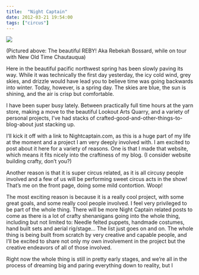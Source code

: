 ```yaml
---
title:  "Night Captain"
date: 2012-03-21 19:54:00
tags: ["circus"]
---
```


<img src="/uploads/2012/03/reby.jpg">


(Pictured above: The beautiful REBY! Aka Rebekah Bossard, while on tour with New Old Time Chautauqua)

Here in the beautiful pacific northwest spring has been slowly paving its way. While it was technically the first day yesterday, the icy cold wind, grey skies, and drizzle would have lead you to believe time was going backwards into winter. Today, however, is a spring day. The skies are blue, the sun is shining, and the air is crisp but comfortable.

I have been super busy lately. Between practically full time hours at the yarn store, making a move to the beautiful Lookout Arts Quarry, and a variety of personal projects, I’ve had stacks of crafted-good-and-other-things-to-blog-about just stacking up.

I’ll kick it off with a link to Nightcaptain.com, as this is a huge part of my life at the moment and a project I am very deeply involved with. I am excited to post about it here for a variety of reasons. One is that I made that website, which means it fits nicely into the craftiness of my blog. (I consider website building crafty, don’t you?)

Another reason is that it is super circus related, as it is all circusy people involved and a few of us will be performing sweet circus acts in the show! That’s me on the front page, doing some mild contortion. Woop!

The most exciting reason is because it is a really cool project, with some great goals, and some really cool people involved. I feel very privileged to be part of the whole thing. There will be more Night Captain related posts to come as there is a lot of crafty shenanigans going into the whole thing, including but not limited to: Needle felted puppets, handmade costumes, hand built sets and aerial rig/stage… The list just goes on and on. The whole thing is being built from scratch by very creative and capable people, and I’ll be excited to share not only my own involvement in the project but the creative endeavors of all of those involved.

Right now the whole thing is still in pretty early stages, and we’re all in the process of dreaming big and paring everything down to reality, but I

